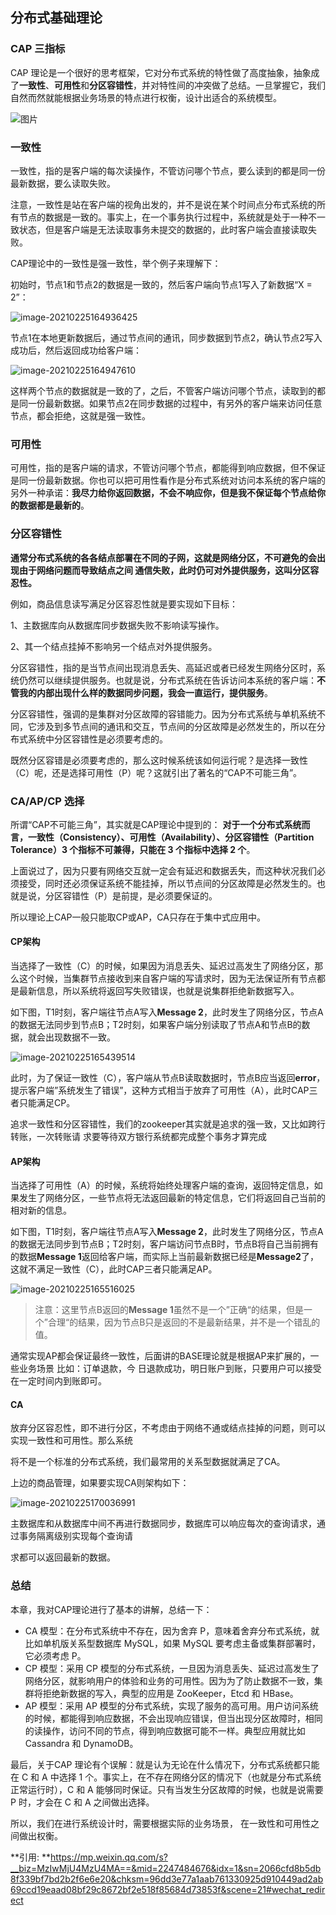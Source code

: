 ## 分布式基础理论

### CAP 三指标

 CAP 理论是一个很好的思考框架，它对分布式系统的特性做了高度抽象，抽象成了**一致性**、**可用性**和**分区容错性**，并对特性间的冲突做了总结。一旦掌握它，我们自然而然就能根据业务场景的特点进行权衡，设计出适合的系统模型。 

 ![图片](assets/640-167155332278448.webp) 



### 一致性

一致性，指的是客户端的每次读操作，不管访问哪个节点，要么读到的都是同一份最新数据，要么读取失败。

注意，一致性是站在客户端的视角出发的，并不是说在某个时间点分布式系统的所有节点的数据是一致的。事实上，在一个事务执行过程中，系统就是处于一种不一致状态，但是客户端是无法读取事务未提交的数据的，此时客户端会直接读取失败。

CAP理论中的一致性是强一致性，举个例子来理解下：

初始时，节点1和节点2的数据是一致的，然后客户端向节点1写入了新数据“X = 2”：

![image-20210225164936425](assets/image-20210225164936425.png)



节点1在本地更新数据后，通过节点间的通讯，同步数据到节点2，确认节点2写入成功后，然后返回成功给客户端：

![image-20210225164947610](assets/image-20210225164947610.png)



这样两个节点的数据就是一致的了，之后，不管客户端访问哪个节点，读取到的都是同一份最新数据。如果节点2在同步数据的过程中，有另外的客户端来访问任意节点，都会拒绝，这就是强一致性。



### 可用性

 可用性，指的是客户端的请求，不管访问哪个节点，都能得到响应数据，但不保证是同一份最新数据。你也可以把可用性看作是分布式系统对访问本系统的客户端的另外一种承诺：**我尽力给你返回数据，不会不响应你，但是我不保证每个节点给你的数据都是最新的**。 



### 分区容错性

**通常分布式系统的各各结点部署在不同的子网，这就是网络分区，不可避免的会出现由于网络问题而导致结点之间 通信失败，此时仍可对外提供服务，这叫分区容忍性。**

例如，商品信息读写满足分区容忍性就是要实现如下目标： 

1、主数据库向从数据库同步数据失败不影响读写操作。 

2、其一个结点挂掉不影响另一个结点对外提供服务。

分区容错性，指的是当节点间出现消息丢失、高延迟或者已经发生网络分区时，系统仍然可以继续提供服务。也就是说，分布式系统在告诉访问本系统的客户端：**不管我的内部出现什么样的数据同步问题，我会一直运行，提供服务**。

分区容错性，强调的是集群对分区故障的容错能力。因为分布式系统与单机系统不同，它涉及到多节点间的通讯和交互，节点间的分区故障是必然发生的，所以在分布式系统中分区容错性是必须要考虑的。

既然分区容错是必须要考虑的，那么这时候系统该如何运行呢？是选择一致性（C）呢，还是选择可用性（P）呢？这就引出了著名的“CAP不可能三角”。



### CA/AP/CP 选择

所谓“CAP不可能三角”，其实就是CAP理论中提到的： **对于一个分布式系统而言，一致性（Consistency）、可用性（Availability）、分区容错性（Partition Tolerance）3 个指标不可兼得，只能在 3 个指标中选择 2 个**。

上面说过了，因为只要有网络交互就一定会有延迟和数据丢失，而这种状况我们必须接受，同时还必须保证系统不能挂掉，所以节点间的分区故障是必然发生的。也就是说，分区容错性（P）是前提，是必须要保证的。

所以理论上CAP一般只能取CP或AP，CA只存在于集中式应用中。



#### CP架构

当选择了一致性（C）的时候，如果因为消息丢失、延迟过高发生了网络分区，那么这个时候，当集群节点接收到来自客户端的写请求时，因为无法保证所有节点都是最新信息，所以系统将返回写失败错误，也就是说集群拒绝新数据写入。

如下图，T1时刻，客户端往节点A写入**Message 2**，此时发生了网络分区，节点A的数据无法同步到节点B；T2时刻，如果客户端分别读取了节点A和节点B的数据，就会出现数据不一致。

![image-20210225165439514](assets/image-20210225165439514.png)

 此时，为了保证一致性（C），客户端从节点B读取数据时，节点B应当返回**error**，提示客户端”系统发生了错误”，这种方式相当于放弃了可用性（A），此时CAP三者只能满足CP。 

追求一致性和分区容错性，我们的zookeeper其实就是追求的强一致，又比如跨行转账，一次转账请 求要等待双方银行系统都完成整个事务才算完成



#### AP架构

当选择了可用性（A）的时候，系统将始终处理客户端的查询，返回特定信息，如果发生了网络分区，一些节点将无法返回最新的特定信息，它们将返回自己当前的相对新的信息。

如下图，T1时刻，客户端往节点A写入**Message 2**，此时发生了网络分区，节点A的数据无法同步到节点B；T2时刻，客户端访问节点B时，节点B将自己当前拥有的数据**Message 1**返回给客户端，而实际上当前最新数据已经是**Message2**了，这就不满足一致性（C），此时CAP三者只能满足AP。

![image-20210225165516025](assets/image-20210225165516025.png)

>  注意：这里节点B返回的**Message 1**虽然不是一个”正确“的结果，但是一个”合理“的结果，因为节点B只是返回的不是最新结果，并不是一个错乱的值。 

通常实现AP都会保证最终一致性，后面讲的BASE理论就是根据AP来扩展的，一些业务场景 比如：订单退款，今 日退款成功，明日账户到账，只要用户可以接受在一定时间内到账即可。




####  CA

放弃分区容忍性，即不进行分区，不考虑由于网络不通或结点挂掉的问题，则可以实现一致性和可用性。那么系统 

将不是一个标准的分布式系统，我们最常用的关系型数据就满足了CA。 

上边的商品管理，如果要实现CA则架构如下： 

![image-20210225170036991](assets/image-20210225170036991.png)

主数据库和从数据库中间不再进行数据同步，数据库可以响应每次的查询请求，通过事务隔离级别实现每个查询请 

求都可以返回最新的数据。





### 总结

本章，我对CAP理论进行了基本的讲解，总结一下：

- CA 模型：在分布式系统中不存在，因为舍弃 P，意味着舍弃分布式系统，就比如单机版关系型数据库 MySQL，如果 MySQL 要考虑主备或集群部署时，它必须考虑 P。
- CP 模型：采用 CP 模型的分布式系统，一旦因为消息丢失、延迟过高发生了网络分区，就影响用户的体验和业务的可用性。因为为了防止数据不一致，集群将拒绝新数据的写入，典型的应用是 ZooKeeper，Etcd 和 HBase。
- AP 模型：采用 AP 模型的分布式系统，实现了服务的高可用。用户访问系统的时候，都能得到响应数据，不会出现响应错误，但当出现分区故障时，相同的读操作，访问不同的节点，得到响应数据可能不一样。典型应用就比如 Cassandra 和 DynamoDB。

最后，关于CAP 理论有个误解：就是认为无论在什么情况下，分布式系统都只能在 C 和 A 中选择 1 个。事实上，在不存在网络分区的情况下（也就是分布式系统正常运行时），C 和 A 能够同时保证。只有当发生分区故障的时候，也就是说需要 P 时，才会在 C 和 A 之间做出选择。

所以，我们在进行系统设计时，需要根据实际的业务场景， 在一致性和可用性之间做出权衡。







**引用: **https://mp.weixin.qq.com/s?__biz=MzIwMjU4MzU4MA==&mid=2247484676&idx=1&sn=2066cfd8b5db8f339bf7bd2b2f6e6e20&chksm=96dd3e77a1aab761330925d910449ad2ab69ccd19eaad08bf29c8672bf2e518f85684d73853f&scene=21#wechat_redirect

